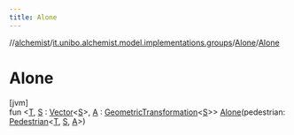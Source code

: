```yaml
---
title: Alone
---
```

//[alchemist](../../../index.html)/[it.unibo.alchemist.model.implementations.groups](../index.html)/[Alone](index.html)/[Alone](-alone.html)



# Alone



[jvm]\
fun <[T](index.html), [S](index.html) : [Vector](../../it.unibo.alchemist.model.interfaces.geometry/-vector/index.html)<[S](index.html)>, [A](index.html) : [GeometricTransformation](../../it.unibo.alchemist.model.interfaces.geometry/-geometric-transformation/index.html)<[S](index.html)>> [Alone](-alone.html)(pedestrian: [Pedestrian](../../it.unibo.alchemist.model.interfaces/-pedestrian/index.html)<[T](index.html), [S](index.html), [A](index.html)>)




